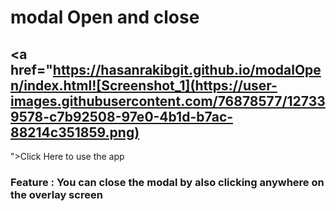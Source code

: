 # modal Open and close
## <a href="https://hasanrakibgit.github.io/modalOpen/index.html![Screenshot_1](https://user-images.githubusercontent.com/76878577/127339578-c7b92508-97e0-4b1d-b7ac-88214c351859.png)
">Click Here to use the app</a>
### Feature : You can close the modal by also clicking anywhere on the overlay screen
